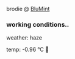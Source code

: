 brodie @ [BluMint](https://www.linkedin.com/company/blumint-io/)

<!--weather_start-->
### working conditions..

weather: haze 

temp: -0.96 °C 🧥

<!--weather_end-->

